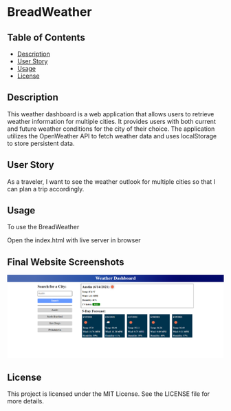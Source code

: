 # BreadWeather

## Table of Contents
* [Description](#description)
* [User Story](#user-story)
* [Usage](#usage)
* [License](#license)

## Description
This weather dashboard is a web application that allows users to retrieve weather information for multiple cities. It provides users with both current and future weather conditions for the city of their choice. The application utilizes the OpenWeather API to fetch weather data and uses localStorage to store persistent data.

## User Story
As a traveler, I want to see the weather outlook for multiple cities so that I can plan a trip accordingly.


## Usage
To use the BreadWeather

Open the index.html with live server in browser


## Final Website Screenshots
![Weather Dashboard Homepage](assets/images/weather_homepage.png)



## License
This project is licensed under the MIT License. See the LICENSE file for more details.
